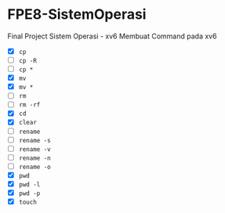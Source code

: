 # FPE8-SistemOperasi

Final Project Sistem Operasi - xv6
Membuat Command pada xv6

- [X] `cp`
- [ ] `cp -R`
- [ ] `cp *`
- [X] `mv`
- [X] `mv *`
- [ ] `rm`
- [ ] `rm -rf`
- [X] `cd`
- [X] `clear`
- [ ] `rename`
- [ ] `rename -s`
- [ ] `rename -v`
- [ ] `rename -n`
- [ ] `rename -o`
- [X] `pwd`
- [X] `pwd -l`
- [X] `pwd -p`
- [X] `touch`

